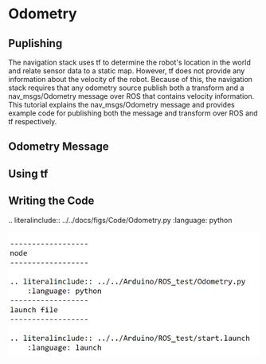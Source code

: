 # Odometry
## Puplishing
The navigation stack uses tf to determine the robot's location in the world and relate sensor data to a static map. However, tf does not provide any information about the velocity of the robot. Because of this, the navigation stack requires that any odometry source publish both a transform and a nav_msgs/Odometry message over ROS that contains velocity information. This tutorial explains the nav_msgs/Odometry message and provides example code for publishing both the message and transform over ROS and tf respectively.

## Odometry Message
## Using tf
## Writing the Code

.. literalinclude:: ../../docs/figs/Code/Odometry.py
    :language: python


![](../figs/just.JPG)
